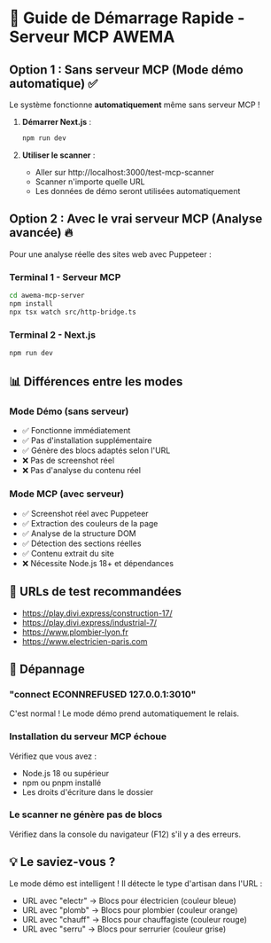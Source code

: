 # 🚀 Guide de Démarrage Rapide - Serveur MCP AWEMA

## Option 1 : Sans serveur MCP (Mode démo automatique) ✅

Le système fonctionne **automatiquement** même sans serveur MCP ! 

1. **Démarrer Next.js** :
   ```bash
   npm run dev
   ```

2. **Utiliser le scanner** :
   - Aller sur http://localhost:3000/test-mcp-scanner
   - Scanner n'importe quelle URL
   - Les données de démo seront utilisées automatiquement

## Option 2 : Avec le vrai serveur MCP (Analyse avancée) 🔥

Pour une analyse réelle des sites web avec Puppeteer :

### Terminal 1 - Serveur MCP
```bash
cd awema-mcp-server
npm install
npx tsx watch src/http-bridge.ts
```

### Terminal 2 - Next.js
```bash
npm run dev
```

## 📊 Différences entre les modes

### Mode Démo (sans serveur)
- ✅ Fonctionne immédiatement
- ✅ Pas d'installation supplémentaire
- ✅ Génère des blocs adaptés selon l'URL
- ❌ Pas de screenshot réel
- ❌ Pas d'analyse du contenu réel

### Mode MCP (avec serveur)
- ✅ Screenshot réel avec Puppeteer
- ✅ Extraction des couleurs de la page
- ✅ Analyse de la structure DOM
- ✅ Détection des sections réelles
- ✅ Contenu extrait du site
- ❌ Nécessite Node.js 18+ et dépendances

## 🎯 URLs de test recommandées

- https://play.divi.express/construction-17/
- https://play.divi.express/industrial-7/
- https://www.plombier-lyon.fr
- https://www.electricien-paris.com

## 🐛 Dépannage

### "connect ECONNREFUSED 127.0.0.1:3010"
C'est normal ! Le mode démo prend automatiquement le relais.

### Installation du serveur MCP échoue
Vérifiez que vous avez :
- Node.js 18 ou supérieur
- npm ou pnpm installé
- Les droits d'écriture dans le dossier

### Le scanner ne génère pas de blocs
Vérifiez dans la console du navigateur (F12) s'il y a des erreurs.

## 💡 Le saviez-vous ?

Le mode démo est intelligent ! Il détecte le type d'artisan dans l'URL :
- URL avec "electr" → Blocs pour électricien (couleur bleue)
- URL avec "plomb" → Blocs pour plombier (couleur orange)
- URL avec "chauff" → Blocs pour chauffagiste (couleur rouge)
- URL avec "serru" → Blocs pour serrurier (couleur grise)